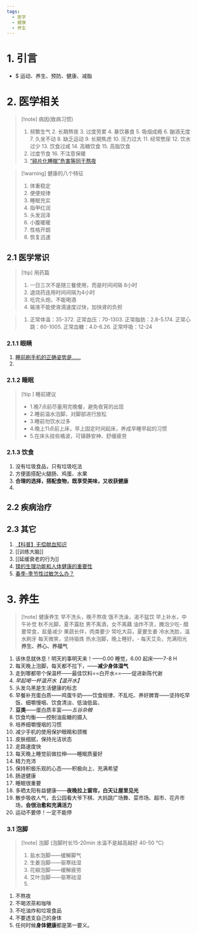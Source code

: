 ```yaml
---
tags:
  - 医学
  - 健康
  - 养生
---
```

# 1. 引言
- $ 运动、养生、预防、健康、减脂 

# 2. 医学相关
> [!note] 病因(致病习惯)
> 1. 频繁生气 2. 长期熬夜 3. 过度劳累 4. 暴饮暴食 5. 吸烟成瘾 6. 酗酒无度 7. 久坐不动 8. 缺乏运动 9. 长期焦虑 10. 压力过大 11. 经常憋尿 12. 饮水过少 13. 饮食过咸 14. 高糖饮食 15. 高脂饮食
> 2. 过度节食 16. 不注意保暖 
> 3. [“碎片化睡眠”危害等同于熬夜](https://mp.weixin.qq.com/s/SNk-zJ-TsE5-YxXmv93WSg)

> [!warning] 健康的八个特征
> 1. 体重稳定
> 2. 便便规律
> 3. 睡眠充实
> 4. 指甲红润
> 5. 头发润泽
> 6. 小腹暖暖
> 7. 性格开朗
> 8. 恢复迅速
## 2.1 医学常识
> [!tip] 用药篇
>  1. 一日三次不是随三餐使用，而是时间间隔 8小时
>  2. 退烧药连用时间间隔为4小时
>  3. 吃完头炮，不能喝酒
>  4. 输液不能使液滴速度过快，加快肾的负担

> 1. 正常体温：35-372. 正常血压：70-1303. 正常脂肪：2.8-5.174. 正常心跳：60-1005. 正常血糖：4.0-6.26. 正常呼吸：12-24
### 2.1.1 眼睛
1. [睡前刷手机的正确姿势是……](https://mp.weixin.qq.com/s/LNd4IdllesxADkcYPuLB0Q)
2. 
### 2.1.2 睡眠
> [!tip ] 睡前建议
> - 1.晚7点前尽量用完晚餐，避免夜宵的出现 
> - 2.睡前温水泡脚，对脚部进行放松 
> - 3.睡前勿饮水过多
> - 4.晚上11点前上床，早上固定时间起床，养成早睡早起的习惯
> - 5.在床头挂些橘波，可镇静安神、舒缓疲劳

### 2.1.3 饮食
1. 没有垃圾食品，只有垃圾吃法
2. 方便面搭配火腿肠、鸡蛋、水果
3. **合理的选择，搭配食物，既享受美味，又收获健康**
4. 
## 2.2 疾病治疗



## 2.3 其它
1. [【科普】无偿献血知识](https://mp.weixin.qq.com/s?__biz=MzI2MTk2Mzg5Ng==&mid=2247495877&idx=3&sn=509ab7cbc8e7bc6adcb66b2790ea36f7&scene=19#wechat_redirect)
2. [[训练大脑]]
3. [[延缓衰老的行为]]
4.   [镁的生理功能和人体健康的重要性](https://mp.weixin.qq.com/s/n3sZKDV0UYmUjhKlNUIIsg)
5. [春季-季节性过敏怎么办？](https://mp.weixin.qq.com/s/otqB4KodZNkE7N4zXLO3gg)
# 3. 养生
>[!note] 健康养生
>早不洗头，晚不熬夜
>饿不洗澡，渴不猛饮
>早上补水，中午补觉
>秋不光脚，夏不露肚
>男不离酒，女不离藕
>油炸不贪，腌泡少吃-
>醋要常食，盐量减少
>果蔬长伴，肉类要少
>常吃大蒜，夏要生姜
>冷水洗脸，温水刷牙 
>每天微笑，坚持锻炼
热水泡脚，晚上睡好。-
每天艾灸，充满阳光
**养生、养心、养福气**
1. 该休息就休息！明天的事明天来！——0.00 睡觉，6.00 起床——7-8 H
2. 每天晚上泡脚，每天都不拉下，——**减少身体湿气**
3. 走到哪都带个保温杯——最佳饮料==白开水==——促进新陈代谢
4. *早起喝一杯温开水【温开水】*
5. 头发乌黑是生活健康的标志
6. 早餐补充蛋白质——鸡蛋牛奶——饮食规律、不乱吃、养好脾胃——坚持吃早饭、细嚼慢咽、饮食清淡、低油低盐、
7. **豆类**——蛋白质丰富——*五谷杂粮*
8. 饮食均衡——控制油盐糖的摄入
9. 培养细嚼慢咽的习惯
10. 减少手机的使用保护眼睛和颈椎
11. 皮肤细腻，保持光洁状态
12. 走路速度快
13. 每天晚上睡觉前做拉伸——睡眠质量好
14. 精力充沛
15. 保持积极乐观的心态——积极向上、充满希望
16. 肠道健康
17. 睡眠很重要
18. 多晒太阳有益健康——**夜晚拉上窗帘，白天让屋里见光**
19. 散步吸收人气，去公园看大爷下棋、大妈跳广场舞、菜市场、超市、花卉市场，**会很治愈和充满活力**
20. 运动不要停！一定不能停
### 3.1 泡脚
> [!note] 泡脚 (泡脚时长15-20min 水温不是越高越好 40-50 ℃)
> 1. 盐水泡脚——缓解脚气
> 2. 生姜泡脚——驱寒祛湿
> 3. 花椒泡脚——缓解疲劳
> 4. 艾叶泡脚——驱寒祛湿
> 5. 

1. 不熬夜
2. 不喝浓茶和咖啡
3. 不吃油炸和垃圾食品
4. 不要透支自己的身体
5. 任何时候**身体健康**都是第一要义。
